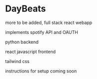 # DayBeats
more to be added, full stack react webapp

implements spotify API and OAUTH

python backend

react javascript frontend

tailwind css

instructions for setup coming soon